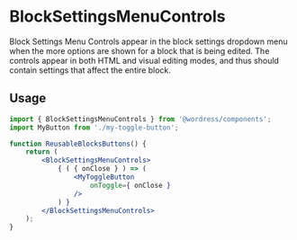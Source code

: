 # BlockSettingsMenuControls

Block Settings Menu Controls appear in the block settings dropdown menu when the more options are shown for a block that is being edited. The controls appear in both HTML and visual editing modes, and thus should contain settings that affect the entire block.

## Usage

```jsx
import { BlockSettingsMenuControls } from '@wordress/components';
import MyButton from './my-toggle-button';

function ReusableBlocksButtons() {
	return (
		<BlockSettingsMenuControls>
			{ ( { onClose } ) => (
				<MyToggleButton
					onToggle={ onClose }
				/>
			) }
		</BlockSettingsMenuControls>
	);
}
```
